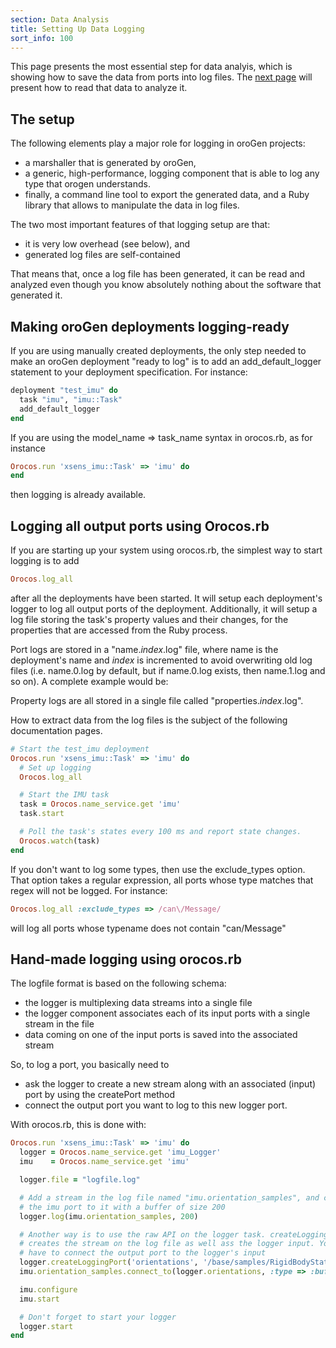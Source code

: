 ```yaml
---
section: Data Analysis
title: Setting Up Data Logging
sort_info: 100
---
```


This page presents the most essential step for data analyis, which is showing how to save the data from ports into log files. The [next
page](reading_logfiles.html) will present how to read that data to analyze it.

The setup
---------
The following elements play a major role for logging in oroGen projects:

 * a marshaller that is generated by oroGen,
 * a generic, high-performance, logging component that is able to log
   any type that orogen understands.
 * finally, a command line tool to export the generated data, and a Ruby library that allows to manipulate the data in log files.

The two most important features of that logging setup are that:
  * it is very low overhead (see below), and 
  * generated log files are self-contained
 
That means that, once a log file has been generated, it can be read and analyzed even though you know absolutely nothing about the software that generated it.

Making oroGen deployments logging-ready
---------------------------------------
If you are using manually created deployments, the only step needed to make an
oroGen deployment "ready to log" is to add an add_default_logger statement to
your deployment specification. For instance:

~~~ ruby
deployment "test_imu" do
  task "imu", "imu::Task"
  add_default_logger
end
~~~

If you are using the model_name => task_name syntax in orocos.rb, as for
instance

~~~ ruby
Orocos.run 'xsens_imu::Task' => 'imu' do
end
~~~

then logging is already available.

Logging all output ports using Orocos.rb
----------------------------------------
If you are starting up your system using orocos.rb, the
simplest way to start logging is to add

~~~ ruby
Orocos.log_all
~~~

after all the deployments have been started. It will setup each deployment's
logger to log all output ports of the deployment. Additionally, it will setup a
log file storing the task's property values and their changes, for the
properties that are accessed from the Ruby process.

Port logs are stored in a "name._index_.log" file, where name is the
deployment's name and _index_ is incremented to avoid overwriting old log files
(i.e. name.0.log by default, but if name.0.log exists, then name.1.log and so
on). A complete example would be:

Property logs are all stored in a single file called "properties._index_.log".

How to extract data from the log files is the subject of the following
documentation pages.

~~~ ruby
# Start the test_imu deployment
Orocos.run 'xsens_imu::Task' => 'imu' do
  # Set up logging
  Orocos.log_all

  # Start the IMU task
  task = Orocos.name_service.get 'imu'
  task.start

  # Poll the task's states every 100 ms and report state changes.
  Orocos.watch(task)
end
~~~

If you don't want to log some types, then use the exclude_types option. That
option takes a regular expression, all ports whose type matches that regex will
not be logged. For instance:

~~~ ruby
Orocos.log_all :exclude_types => /can\/Message/
~~~

will log all ports whose typename does not contain "can/Message"

Hand-made logging using orocos.rb
---------------------------------
The logfile format is based on the following schema:
 * the logger is multiplexing data streams into a
single file
 * the logger component associates each of its input ports with a single stream in the file
 * data coming on one of the input ports is saved into the associated stream

So, to log a port, you basically need to

 * ask the logger to create a new stream along with an associated (input) port by using the createPort method
 * connect the output port you want to log to this new logger port.

With orocos.rb, this is done with:

~~~ ruby
Orocos.run 'xsens_imu::Task' => 'imu' do
  logger = Orocos.name_service.get 'imu_Logger'
  imu    = Orocos.name_service.get 'imu'

  logger.file = "logfile.log"

  # Add a stream in the log file named "imu.orientation_samples", and connect
  # the imu port to it with a buffer of size 200
  logger.log(imu.orientation_samples, 200)

  # Another way is to use the raw API on the logger task. createLoggingPort
  # creates the stream on the log file as well ass the logger input. You just
  # have to connect the output port to the logger's input
  logger.createLoggingPort('orientations', '/base/samples/RigidBodyState', [])
  imu.orientation_samples.connect_to(logger.orientations, :type => :buffer, :size => 200)

  imu.configure
  imu.start

  # Don't forget to start your logger
  logger.start
end
~~~

